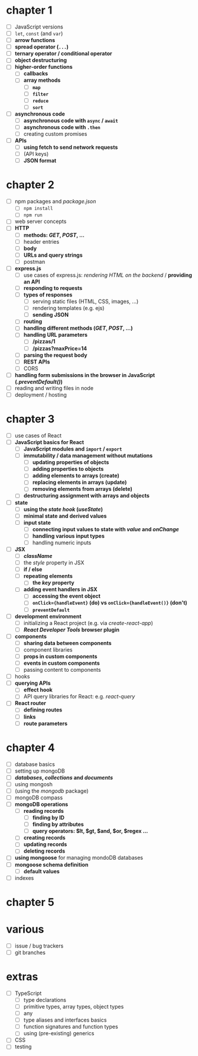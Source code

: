 # chapter 1

- [ ] JavaScript versions
- [ ] `let`, `const` (and `var`)
- [ ] **arrow functions**
- [ ] **spread operator (`...`)**
- [ ] **ternary operator / conditional operator**
- [ ] **object destructuring**
- [ ] **higher-order functions**
  - [ ] **callbacks**
  - [ ] **array methods**
    - [ ] **`map`**
    - [ ] **`filter`**
    - [ ] **`reduce`**
    - [ ] **`sort`**
- [ ] **asynchronous code**
  - [ ] **asynchronous code with `async` / `await`**
  - [ ] **asynchronous code with `.then`**
  - [ ] creating custom promises
- [ ] **APIs**
  - [ ] **using fetch to send network requests**
  - [ ] (API keys)
  - [ ] **JSON format**

# chapter 2

- [ ] npm packages and _package.json_
  - [ ] `npm install`
  - [ ] `npm run`
- [ ] web server concepts
- [ ] **HTTP**
  - [ ] **methods: _GET_, _POST_, ...**
  - [ ] header entries
  - [ ] **body**
  - [ ] **URLs and query strings**
  - [ ] postman
- [ ] **express.js**
  - [ ] use cases of express.js: _rendering HTML on the backend_ / **providing an API**
  - [ ] **responding to requests**
  - [ ] **types of responses**
    - [ ] serving static files (HTML, CSS, images, ...)
    - [ ] rendering templates (e.g. ejs)
    - [ ] **sending JSON**
  - [ ] **routing**
  - [ ] **handling different methods (_GET_, _POST_, ...)**
  - [ ] **handling URL parameters**
    - [ ] **/pizzas/1**
    - [ ] **/pizzas?maxPrice=14**
  - [ ] **parsing the request body**
  - [ ] **REST APIs**
  - [ ] CORS
- [ ] **handling form submissions in the browser in JavaScript (_.preventDefault()_)**
- [ ] reading and writing files in node
- [ ] deployment / hosting

# chapter 3

- [ ] use cases of React
- [ ] **JavaScript basics for React**
  - [ ] **JavaScript modules and `import` / `export`**
  - [ ] **immutability / data management without mutations**
    - [ ] **updating properties of objects**
    - [ ] **adding properties to objects**
    - [ ] **adding elements to arrays (create)**
    - [ ] **replacing elements in arrays (update)**
    - [ ] **removing elements from arrays (delete)**
  - [ ] **destructuring assignment with arrays and objects**
- [ ] **state**
  - [ ] **using the _state hook_ (_useState_)**
  - [ ] **minimal state and derived values**
  - [ ] **input state**
    - [ ] **connecting input values to state with _value_ and _onChange_**
    - [ ] **handling various input types**
    - [ ] handling numeric inputs
- [ ] **JSX**
  - [ ] **_className_**
  - [ ] the _style_ property in JSX
  - [ ] **if / else**
  - [ ] **repeating elements**
    - [ ] **the _key_ property**
  - [ ] **adding event handlers in JSX**
    - [ ] **accessing the event object**
    - [ ] **`onClick={handleEvent}` (do) vs `onClick={handleEvent()}` (don't)**
    - [ ] **`preventDefault`**
- [ ] **development environment**
  - [ ] initializing a React project (e.g. via _create-react-app_)
  - [ ] **_React Developer Tools_ browser plugin**
- [ ] **components**
  - [ ] **sharing data between components**
  - [ ] component libraries
  - [ ] **props in custom components**
  - [ ] **events in custom components**
  - [ ] passing content to components
- [ ] hooks
- [ ] **querying APIs**
  - [ ] **effect hook**
  - [ ] API query libraries for React: e.g. _react-query_
- [ ] **React router**
  - [ ] **defining routes**
  - [ ] **links**
  - [ ] **route parameters**

# chapter 4

- [ ] database basics
- [ ] setting up mongoDB
- [ ] **_databases_, _collections_ and _documents_**
- [ ] using mongosh
- [ ] (using the _mongodb_ package)
- [ ] mongoDB compass
- [ ] **mongoDB operations**
  - [ ] **reading records**
    - [ ] **finding by ID**
    - [ ] **finding by attributes**
    - [ ] **query operators: $lt, $gt, $and, $or, $regex ...**
  - [ ] **creating records**
  - [ ] **updating records**
  - [ ] **deleting records**
- [ ] **using mongoose** for managing mondoDB databases
- [ ] **mongoose schema definition**
  - [ ] **default values**
- [ ] indexes

# chapter 5

# various

- [ ] issue / bug trackers
- [ ] git branches

# extras

- [ ] TypeScript
  - [ ] type declarations
  - [ ] primitive types, array types, object types
  - [ ] any
  - [ ] type aliases and interfaces basics
  - [ ] function signatures and function types
  - [ ] using (pre-existing) generics
- [ ] CSS
- [ ] testing
